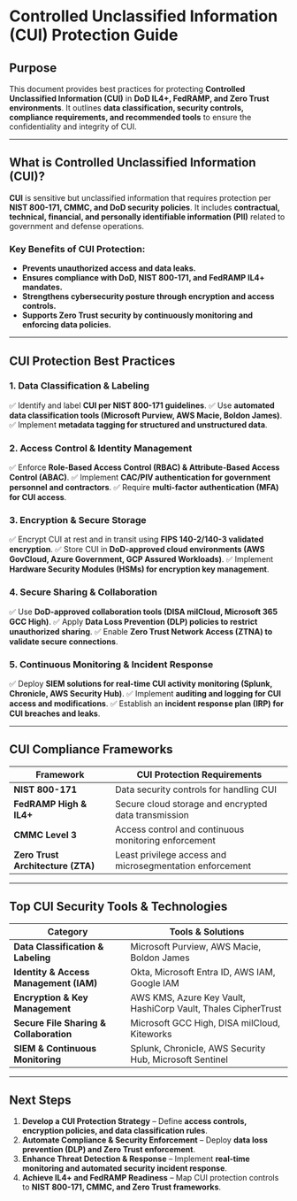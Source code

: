 # **Controlled Unclassified Information (CUI) Protection Guide**

## **Purpose**
This document provides best practices for protecting **Controlled Unclassified Information (CUI)** in **DoD IL4+, FedRAMP, and Zero Trust environments**. It outlines **data classification, security controls, compliance requirements, and recommended tools** to ensure the confidentiality and integrity of CUI.

---

## **What is Controlled Unclassified Information (CUI)?**
**CUI** is sensitive but unclassified information that requires protection per **NIST 800-171, CMMC, and DoD security policies**. It includes **contractual, technical, financial, and personally identifiable information (PII)** related to government and defense operations.

### **Key Benefits of CUI Protection:**
- **Prevents unauthorized access and data leaks.**
- **Ensures compliance with DoD, NIST 800-171, and FedRAMP IL4+ mandates.**
- **Strengthens cybersecurity posture through encryption and access controls.**
- **Supports Zero Trust security by continuously monitoring and enforcing data policies.**

---

## **CUI Protection Best Practices**

### **1. Data Classification & Labeling**
✅ Identify and label **CUI per NIST 800-171 guidelines**.
✅ Use **automated data classification tools (Microsoft Purview, AWS Macie, Boldon James)**.
✅ Implement **metadata tagging for structured and unstructured data**.

### **2. Access Control & Identity Management**
✅ Enforce **Role-Based Access Control (RBAC) & Attribute-Based Access Control (ABAC)**.
✅ Implement **CAC/PIV authentication for government personnel and contractors**.
✅ Require **multi-factor authentication (MFA) for CUI access**.

### **3. Encryption & Secure Storage**
✅ Encrypt CUI at rest and in transit using **FIPS 140-2/140-3 validated encryption**.
✅ Store CUI in **DoD-approved cloud environments (AWS GovCloud, Azure Government, GCP Assured Workloads)**.
✅ Implement **Hardware Security Modules (HSMs) for encryption key management**.

### **4. Secure Sharing & Collaboration**
✅ Use **DoD-approved collaboration tools (DISA milCloud, Microsoft 365 GCC High)**.
✅ Apply **Data Loss Prevention (DLP) policies to restrict unauthorized sharing**.
✅ Enable **Zero Trust Network Access (ZTNA) to validate secure connections**.

### **5. Continuous Monitoring & Incident Response**
✅ Deploy **SIEM solutions for real-time CUI activity monitoring (Splunk, Chronicle, AWS Security Hub)**.
✅ Implement **auditing and logging for CUI access and modifications**.
✅ Establish an **incident response plan (IRP) for CUI breaches and leaks**.

---

## **CUI Compliance Frameworks**
| **Framework** | **CUI Protection Requirements** |
|-------------|--------------------------------|
| **NIST 800-171** | Data security controls for handling CUI |
| **FedRAMP High & IL4+** | Secure cloud storage and encrypted data transmission |
| **CMMC Level 3** | Access control and continuous monitoring enforcement |
| **Zero Trust Architecture (ZTA)** | Least privilege access and microsegmentation enforcement |

---

## **Top CUI Security Tools & Technologies**
| **Category** | **Tools & Solutions** |
|-------------|-----------------------|
| **Data Classification & Labeling** | Microsoft Purview, AWS Macie, Boldon James |
| **Identity & Access Management (IAM)** | Okta, Microsoft Entra ID, AWS IAM, Google IAM |
| **Encryption & Key Management** | AWS KMS, Azure Key Vault, HashiCorp Vault, Thales CipherTrust |
| **Secure File Sharing & Collaboration** | Microsoft GCC High, DISA milCloud, Kiteworks |
| **SIEM & Continuous Monitoring** | Splunk, Chronicle, AWS Security Hub, Microsoft Sentinel |

---

## **Next Steps**
1. **Develop a CUI Protection Strategy** – Define **access controls, encryption policies, and data classification rules**.
2. **Automate Compliance & Security Enforcement** – Deploy **data loss prevention (DLP) and Zero Trust enforcement**.
3. **Enhance Threat Detection & Response** – Implement **real-time monitoring and automated security incident response**.
4. **Achieve IL4+ and FedRAMP Readiness** – Map CUI protection controls to **NIST 800-171, CMMC, and Zero Trust frameworks**.
